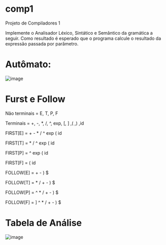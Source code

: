 # comp1
Projeto de Compiladores 1 

  Implemente o Analisador Léxico, Sintático e Semântico da gramática a seguir. 
  Como resultado é esperado que o programa calcule o resultado da expressão passada por parâmetro.

# Autômato: 

![image](https://user-images.githubusercontent.com/67402140/174203544-3aab8aa4-2526-4ac7-ad8b-e89a75bb5197.png)

# Furst e Follow
Não terminais =  E, T, P, F

Terminais = +, -, *, /, ^, exp, [, ] ,( ,) ,id
 
FIRST[E] = + - * / ^ exp ( id

FIRST[T] = * / ^ exp ( id  

FIRST[P] = ^ exp ( id  

FIRST[F] = ( id
 
FOLLOW[E] = + - ) $

FOLLOW[T] = * / + - ) $

FOLLOW[P] = ^ * / + - ) $

FOLLOW[F] = ] ^ * / + - ) $


# Tabela de Análise

![image](https://user-images.githubusercontent.com/67402140/174445185-3a12bb3c-4335-453c-a647-dbceafe4fef5.png)
